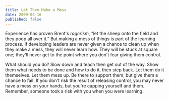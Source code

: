 ```yaml
---
title: Let Them Make a Mess
date: 2009-04-16
published: false
---
```

Experience has proven Brent's *rogerism*, “let the sheep onto the field and they
poop all over it.” But making a mess of things is part of the learning process. If
developing leaders are never given a chance to clean up when they make a mess,
they will never learn how. They will be stuck at square one; they'll never get
to the point where you don't fear giving them control.

What should you do? Slow down and teach then get out of the way. Show them what
needs to be done and how to do it, then step back. Let them do it themselves.
Let them mess up. Be there to support them, but give them a chance to fail. If
you don't risk the result of releasing control, you may never have a mess on
your hands, but you're capping yourself and them. Remember, someone took a risk
with you when you were learning.

